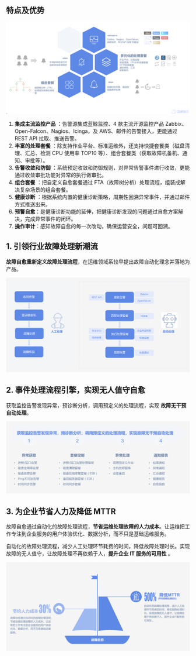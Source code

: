 ## 特点及优势

![core-function](media/core-function.png)


1. **集成主流监控产品** ：告警源集成蓝鲸监控、4 款主流开源监控产品 Zabbix、Open-Falcon、Nagios、Icinga，及 AWS、邮件的告警接入，更能通过 REST API 拉取、推送告警。
2. **丰富的处理套餐** ：除支持作业平台、标准运维外，还支持快捷套餐类（磁盘清理、汇总、检测 CPU 使用率 TOP10 等）、组合套餐类（获取故障机备机、通知、审批等）。
3. **告警收敛和防御** ：系统预定收敛和防御规则，对异常告警事件进行收敛，更能通过收敛审批功能对异常的执行做审批。
4. **组合套餐** ：把自定义自愈套餐通过 FTA（故障树分析）处理流程，组装成解决复杂场景的组合套餐。
5. **健康诊断** ：根据系统内置的健康诊断策略，周期性回溯异常事件，并通过邮件方式推送出来。
6. **预警自愈**：是健康诊断功能的延伸，把健康诊断发现的问题通过自愈方案解决，完成异常事件的闭环。
7. **操作审计**：感知故障自愈的每一次改动，确保运营安全，问题可回溯。

## 1. 引领行业故障处理新潮流

**故障自愈重新定义故障处理流程**，在运维领域系较早提出故障自动化理念并落地为产品。

![lead-trend](media/lead-trend.png)

## 2. 事件处理流程引擎，实现无人值守自愈

获取监控告警发现异常，预诊断分析，调用预定义的处理流程，实现 **故障无干预自动处理**。

![enginee](media/enginee.png)



## 3. 为企业节省人力及降低 MTTR

故障自愈通过自动化的故障处理流程，**节省运维处理故障的人力成本**。让运维把工作专注到企业服务的用户体验优化、数据分析，而不只是基础运维服务。 

自动化的故障处理流程，减少人工处理环节耗费的时间，降低故障处理时长。实现故障的无人值守，让故障处理不再依赖于人，**提升企业 IT 服务的可用性** 。

![reduce_mtt](media/reduce_mttr.png)


